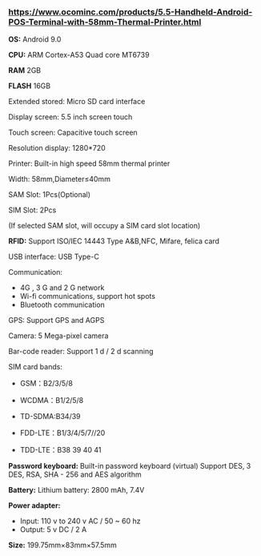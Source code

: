 ### https://www.ocominc.com/products/5.5-Handheld-Android-POS-Terminal-with-58mm-Thermal-Printer.html

<b>OS:</b> Android 9.0

<b>CPU:</b> ARM Cortex-A53  Quad core MT6739

<b>RAM</b> 2GB

<b>FLASH</b> 16GB

Extended stored: Micro SD card interface

Display screen: 5.5  inch screen touch

Touch screen: Capacitive  touch  screen

Resolution display: 1280*720

Printer: Built-in high speed 58mm thermal printer

Width: 58mm,Diameter≤40mm

SAM Slot: 1Pcs(Optional)

SIM Slot: 2Pcs

(If  selected SAM slot, will occupy a SIM card slot location)

<b>RFID:</b> Support ISO/IEC 14443 Type  A&B,NFC, Mifare, felica card

USB interface: USB Type-C

Communication:
- 4G , 3 G and 2 G network
- Wi-fi communications, support hot spots
- Bluetooth communication

GPS: Support GPS and AGPS

Camera: 5 Mega-pixel camera

Bar-code reader: Support 1 d / 2 d scanning

SIM card bands:
- GSM：B2/3/5/8

- WCDMA：B1/2/5/8

- TD-SDMA:B34/39

- FDD-LTE：B1/3/4/5/7//20

- TDD-LTE：B38 39 40 41

<b>Password keyboard:</b> Built-in password keyboard (virtual) Support DES, 3 DES, RSA, SHA - 256 and AES algorithm

<b>Battery:</b> Lithium battery: 2800 mAh, 7.4V

<b>Power adapter:</b>
- Input: 110 v to 240 v AC / 50 ~ 60 hz
- Output: 5 v DC / 2 A

<b>Size:</b> 199.75mm×83mm×57.5mm
